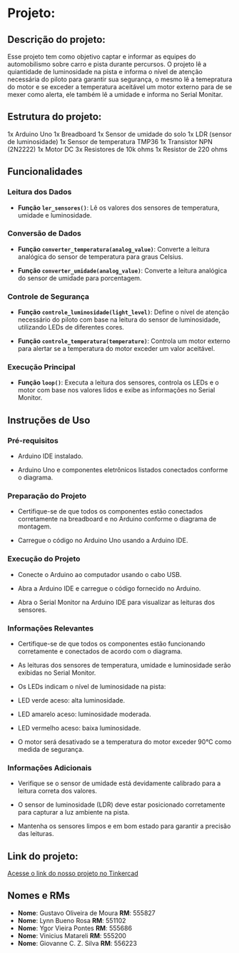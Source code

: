 # Projeto:
## Descrição do projeto:
Esse projeto tem como objetivo captar e informar as equipes do automobilismo sobre carro e pista durante percursos. O projeto lê a quiantidade de luminosidade na pista e informa o nível de atenção necessária do piloto para garantir sua segurança, o mesmo lê a temepratura do motor e se exceder a temperatura aceitável um motor externo para de se mexer como alerta, ele também lê a umidade e informa no Serial Monitar.

## Estrutura do projeto:
1x Arduino Uno
1x Breadboard
1x Sensor de umidade do solo
1x LDR (sensor de luminosidade)
1x Sensor de temperatura TMP36
1x Transistor NPN (2N2222)
1x Motor DC
3x Resistores de 10k ohms
1x Resistor de 220 ohms

## Funcionalidades
### Leitura dos Dados
- **Função `ler_sensores()`**: Lê os valores dos sensores de temperatura, umidade e luminosidade.

### Conversão de Dados
- **Função `converter_temperatura(analog_value)`**: Converte a leitura analógica do sensor de temperatura para graus Celsius.

- **Função `converter_umidade(analog_value)`**: Converte a leitura analógica do sensor de umidade para porcentagem.

### Controle de Segurança
- **Função `controle_luminosidade(light_level)`**: Define o nível de atenção necessário do piloto com base na leitura do sensor de luminosidade, utilizando LEDs de diferentes cores.

- **Função `controle_temperatura(temperature)`**: Controla um motor externo para alertar se a temperatura do motor exceder um valor aceitável.

### Execução Principal
- **Função `loop()`**: Executa a leitura dos sensores, controla os LEDs e o motor com base nos valores lidos e exibe as informações no Serial Monitor.
## Instruções de Uso

### Pré-requisitos

- Arduino IDE instalado.

- Arduino Uno e componentes eletrônicos listados conectados conforme o diagrama.

### Preparação do Projeto

- Certifique-se de que todos os componentes estão conectados corretamente na breadboard e no Arduino conforme o diagrama de montagem.

- Carregue o código no Arduino Uno usando a Arduino IDE.

### Execução do Projeto

- Conecte o Arduino ao computador usando o cabo USB.

- Abra a Arduino IDE e carregue o código fornecido no Arduino.

- Abra o Serial Monitor na Arduino IDE para visualizar as leituras dos sensores.

### Informações Relevantes

- Certifique-se de que todos os componentes estão funcionando corretamente e conectados de acordo com o diagrama.

- As leituras dos sensores de temperatura, umidade e luminosidade serão exibidas no Serial Monitor.

- Os LEDs indicam o nível de luminosidade na pista:

- LED verde aceso: alta luminosidade.

- LED amarelo aceso: luminosidade moderada.

- LED vermelho aceso: baixa luminosidade.

- O motor será desativado se a temperatura do motor exceder 90°C como medida de segurança.

### Informações Adicionais

- Verifique se o sensor de umidade está devidamente calibrado para a leitura correta dos valores.

- O sensor de luminosidade (LDR) deve estar posicionado corretamente para capturar a luz ambiente na pista.

- Mantenha os sensores limpos e em bom estado para garantir a precisão das leituras.

## Link do projeto:
<a target="_blank" href="https://www.tinkercad.com/things/3usDwgRt4i4-edge-sprint/editel">Acesse o link do nosso projeto no Tinkercad</a>

## Nomes e RMs

- **Nome**:	  Gustavo Oliveira de Moura	        **RM**: 555827
- **Nome**:	  Lynn Bueno Rosa			              **RM**: 551102
- **Nome**:	  Ygor Vieira Pontes          	    **RM**: 555686
- **Nome**:	  Vinicius Matareli     	          **RM**: 555200
- **Nome**:	 	Giovanne C. Z. Silva 	            **RM**: 556223
